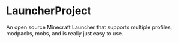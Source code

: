 # LauncherProject
An open source Minecraft Launcher that supports multiple profiles, modpacks, mobs, and is really just easy to use.
